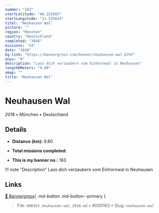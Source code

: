 ```yaml
---
nummer: "163"
startLatitude: "48.152683"
startLongitude: "11.535624"
titel: "Neuhausen Wal"
picture: ""
region: "München"
country: "Deutschland"
completed: "3948"
missions: "24"
date: "2018"
bg-link: "https://bannergress.com/banner/neuhausen-wal-b74f"
onyx: "0"
description: "Lass dich verzaubern vom Einhornwal in Neuhausen"
lengthKMeters: "9,80"
umap: ""
title: "Neuhausen Wal"
---
```

# Neuhausen Wal

*2018* • München • Deutschland



## Details
- **Distance (km):** 9.80

- **Total missions completed:** 
- **This is my banner no.:** 163


!!! note "Description"
    Lass dich verzaubern vom Einhornwal in Neuhausen



## Links
[🔗 Bannergress](https://bannergress.com/banner/neuhausen-wal-b74f){ .md-button .md-button--primary }



> File: `000163_neuhausen-wal_2018.md` • #000163 • Slug: `neuhausen-wal`
